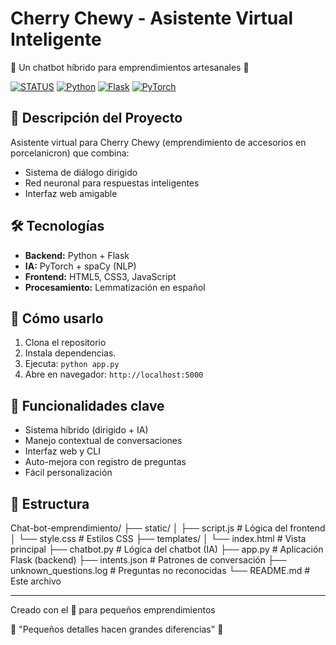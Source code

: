 # Cherry Chewy - Asistente Virtual Inteligente

🌸 Un chatbot híbrido para emprendimientos artesanales 🌸

[![STATUS](https://img.shields.io/badge/STATUS-EN%20DESARROLLO-green)]()
[![Python](https://img.shields.io/badge/Python-3.8+-blue)]()
[![Flask](https://img.shields.io/badge/Flask-2.0+-yellow)]()
[![PyTorch](https://img.shields.io/badge/PyTorch-1.8+-red)]()

## 🍒 Descripción del Proyecto

Asistente virtual para Cherry Chewy (emprendimiento de accesorios en porcelanicron) que combina:
- Sistema de diálogo dirigido
- Red neuronal para respuestas inteligentes
- Interfaz web amigable

## 🛠️ Tecnologías

- **Backend:** Python + Flask
- **IA:** PyTorch + spaCy (NLP)
- **Frontend:** HTML5, CSS3, JavaScript
- **Procesamiento:** Lemmatización en español

## 🚀 Cómo usarlo

1. Clona el repositorio
2. Instala dependencias.
3. Ejecuta: `python app.py`
4. Abre en navegador: `http://localhost:5000`

## 🌟 Funcionalidades clave

- Sistema híbrido (dirigido + IA)
- Manejo contextual de conversaciones
- Interfaz web y CLI
- Auto-mejora con registro de preguntas
- Fácil personalización

## 📂 Estructura

Chat-bot-emprendimiento/
├── static/
│ ├── script.js # Lógica del frontend
│ └── style.css # Estilos CSS
├── templates/
│ └── index.html # Vista principal
├── chatbot.py # Lógica del chatbot (IA)
├── app.py # Aplicación Flask (backend)
├── intents.json # Patrones de conversación
├── unknown_questions.log # Preguntas no reconocidas
└── README.md # Este archivo

---

Creado con el 💖 para pequeños emprendimientos

🌸 "Pequeños detalles hacen grandes diferencias" 🌸

